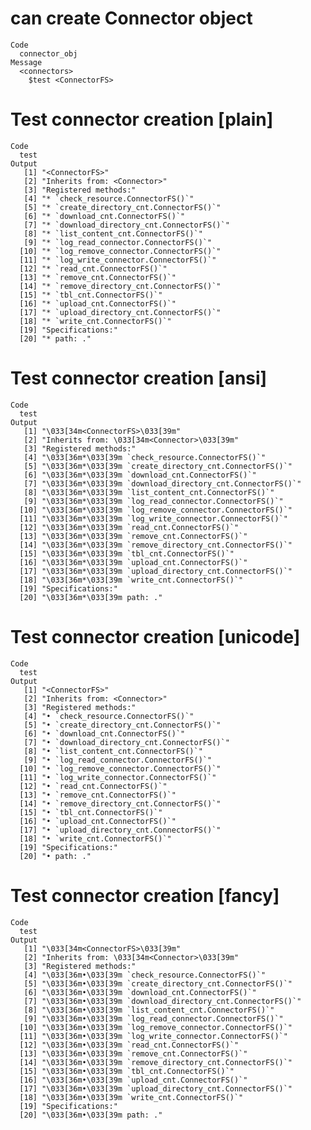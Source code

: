 # can create Connector object

    Code
      connector_obj
    Message
      <connectors>
        $test <ConnectorFS>

# Test connector creation [plain]

    Code
      test
    Output
       [1] "<ConnectorFS>"                           
       [2] "Inherits from: <Connector>"              
       [3] "Registered methods:"                     
       [4] "* `check_resource.ConnectorFS()`"        
       [5] "* `create_directory_cnt.ConnectorFS()`"  
       [6] "* `download_cnt.ConnectorFS()`"          
       [7] "* `download_directory_cnt.ConnectorFS()`"
       [8] "* `list_content_cnt.ConnectorFS()`"      
       [9] "* `log_read_connector.ConnectorFS()`"    
      [10] "* `log_remove_connector.ConnectorFS()`"  
      [11] "* `log_write_connector.ConnectorFS()`"   
      [12] "* `read_cnt.ConnectorFS()`"              
      [13] "* `remove_cnt.ConnectorFS()`"            
      [14] "* `remove_directory_cnt.ConnectorFS()`"  
      [15] "* `tbl_cnt.ConnectorFS()`"               
      [16] "* `upload_cnt.ConnectorFS()`"            
      [17] "* `upload_directory_cnt.ConnectorFS()`"  
      [18] "* `write_cnt.ConnectorFS()`"             
      [19] "Specifications:"                         
      [20] "* path: ."                               

# Test connector creation [ansi]

    Code
      test
    Output
       [1] "\033[34m<ConnectorFS>\033[39m"                           
       [2] "Inherits from: \033[34m<Connector>\033[39m"              
       [3] "Registered methods:"                                     
       [4] "\033[36m*\033[39m `check_resource.ConnectorFS()`"        
       [5] "\033[36m*\033[39m `create_directory_cnt.ConnectorFS()`"  
       [6] "\033[36m*\033[39m `download_cnt.ConnectorFS()`"          
       [7] "\033[36m*\033[39m `download_directory_cnt.ConnectorFS()`"
       [8] "\033[36m*\033[39m `list_content_cnt.ConnectorFS()`"      
       [9] "\033[36m*\033[39m `log_read_connector.ConnectorFS()`"    
      [10] "\033[36m*\033[39m `log_remove_connector.ConnectorFS()`"  
      [11] "\033[36m*\033[39m `log_write_connector.ConnectorFS()`"   
      [12] "\033[36m*\033[39m `read_cnt.ConnectorFS()`"              
      [13] "\033[36m*\033[39m `remove_cnt.ConnectorFS()`"            
      [14] "\033[36m*\033[39m `remove_directory_cnt.ConnectorFS()`"  
      [15] "\033[36m*\033[39m `tbl_cnt.ConnectorFS()`"               
      [16] "\033[36m*\033[39m `upload_cnt.ConnectorFS()`"            
      [17] "\033[36m*\033[39m `upload_directory_cnt.ConnectorFS()`"  
      [18] "\033[36m*\033[39m `write_cnt.ConnectorFS()`"             
      [19] "Specifications:"                                         
      [20] "\033[36m*\033[39m path: ."                               

# Test connector creation [unicode]

    Code
      test
    Output
       [1] "<ConnectorFS>"                           
       [2] "Inherits from: <Connector>"              
       [3] "Registered methods:"                     
       [4] "• `check_resource.ConnectorFS()`"        
       [5] "• `create_directory_cnt.ConnectorFS()`"  
       [6] "• `download_cnt.ConnectorFS()`"          
       [7] "• `download_directory_cnt.ConnectorFS()`"
       [8] "• `list_content_cnt.ConnectorFS()`"      
       [9] "• `log_read_connector.ConnectorFS()`"    
      [10] "• `log_remove_connector.ConnectorFS()`"  
      [11] "• `log_write_connector.ConnectorFS()`"   
      [12] "• `read_cnt.ConnectorFS()`"              
      [13] "• `remove_cnt.ConnectorFS()`"            
      [14] "• `remove_directory_cnt.ConnectorFS()`"  
      [15] "• `tbl_cnt.ConnectorFS()`"               
      [16] "• `upload_cnt.ConnectorFS()`"            
      [17] "• `upload_directory_cnt.ConnectorFS()`"  
      [18] "• `write_cnt.ConnectorFS()`"             
      [19] "Specifications:"                         
      [20] "• path: ."                               

# Test connector creation [fancy]

    Code
      test
    Output
       [1] "\033[34m<ConnectorFS>\033[39m"                           
       [2] "Inherits from: \033[34m<Connector>\033[39m"              
       [3] "Registered methods:"                                     
       [4] "\033[36m•\033[39m `check_resource.ConnectorFS()`"        
       [5] "\033[36m•\033[39m `create_directory_cnt.ConnectorFS()`"  
       [6] "\033[36m•\033[39m `download_cnt.ConnectorFS()`"          
       [7] "\033[36m•\033[39m `download_directory_cnt.ConnectorFS()`"
       [8] "\033[36m•\033[39m `list_content_cnt.ConnectorFS()`"      
       [9] "\033[36m•\033[39m `log_read_connector.ConnectorFS()`"    
      [10] "\033[36m•\033[39m `log_remove_connector.ConnectorFS()`"  
      [11] "\033[36m•\033[39m `log_write_connector.ConnectorFS()`"   
      [12] "\033[36m•\033[39m `read_cnt.ConnectorFS()`"              
      [13] "\033[36m•\033[39m `remove_cnt.ConnectorFS()`"            
      [14] "\033[36m•\033[39m `remove_directory_cnt.ConnectorFS()`"  
      [15] "\033[36m•\033[39m `tbl_cnt.ConnectorFS()`"               
      [16] "\033[36m•\033[39m `upload_cnt.ConnectorFS()`"            
      [17] "\033[36m•\033[39m `upload_directory_cnt.ConnectorFS()`"  
      [18] "\033[36m•\033[39m `write_cnt.ConnectorFS()`"             
      [19] "Specifications:"                                         
      [20] "\033[36m•\033[39m path: ."                               

